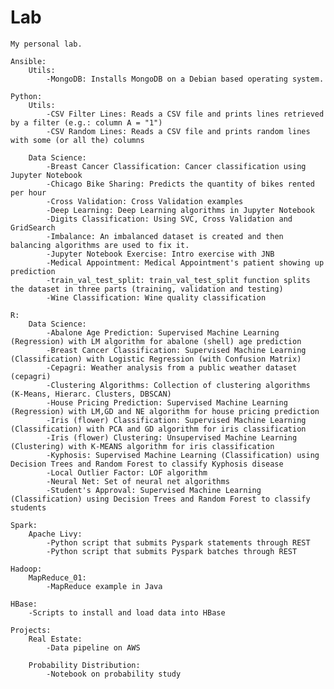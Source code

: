 # Lab

	My personal lab.

	Ansible:
		Utils:
			-MongoDB: Installs MongoDB on a Debian based operating system.

	Python:
		Utils:
			-CSV Filter Lines: Reads a CSV file and prints lines retrieved by a filter (e.g.: column A = "1")
			-CSV Random Lines: Reads a CSV file and prints random lines with some (or all the) columns			

		Data Science:			
			-Breast Cancer Classification: Cancer classification using Jupyter Notebook
			-Chicago Bike Sharing: Predicts the quantity of bikes rented per hour
			-Cross Validation: Cross Validation examples
			-Deep Learning: Deep Learning algorithms in Jupyter Notebook
			-Digits Classification: Using SVC, Cross Validation and GridSearch
			-Imbalance: An imbalanced dataset is created and then balancing algorithms are used to fix it.
			-Jupyter Notebook Exercise: Intro exercise with JNB
			-Medical Appointment: Medical Appointment's patient showing up prediction
			-train_val_test_split: train_val_test_split function splits the dataset in three parts (training, validation and testing)
			-Wine Classification: Wine quality classification

	R:
		Data Science:
			-Abalone Age Prediction: Supervised Machine Learning (Regression) with LM algorithm for abalone (shell) age prediction
			-Breast Cancer Classification: Supervised Machine Learning (Classification) with Logistic Regression (with Confusion Matrix)
			-Cepagri: Weather analysis from a public weather dataset (cepagri)
			-Clustering Algorithms: Collection of clustering algorithms (K-Means, Hierarc. Clusters, DBSCAN)
			-House Pricing Prediction: Supervised Machine Learning (Regression) with LM,GD and NE algorithm for house pricing prediction
			-Iris (flower) Classification: Supervised Machine Learning (Classification) with PCA and GD algorithm for iris classification
			-Iris (flower) Clustering: Unsupervised Machine Learning (Clustering) with K-MEANS algorithm for iris classification			
			-Kyphosis: Supervised Machine Learning (Classification) using Decision Trees and Random Forest to classify Kyphosis disease
			-Local Outlier Factor: LOF algorithm
			-Neural Net: Set of neural net algorithms
			-Student's Approval: Supervised Machine Learning (Classification) using Decision Trees and Random Forest to classify students
	
	Spark:
		Apache Livy:
			-Python script that submits Pyspark statements through REST
			-Python script that submits Pyspark batches through REST

	Hadoop:
		MapReduce_01:
			-MapReduce example in Java

	HBase:
		-Scripts to install and load data into HBase

	Projects:
		Real Estate:
			-Data pipeline on AWS

		Probability Distribution:
			-Notebook on probability study
